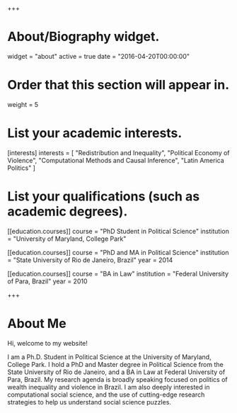 +++
# About/Biography widget.
widget = "about"
active = true
date = "2016-04-20T00:00:00"

# Order that this section will appear in.
weight = 5

# List your academic interests.
[interests]
  interests = [
    "Redistribution and Inequality",
    "Political Economy of Violence",
    "Computational Methods and Causal Inference",
    "Latin America Politics"
  ]

# List your qualifications (such as academic degrees).
[[education.courses]]
  course = "PhD Student in Political Science"
  institution = "University of Maryland, College Park"
  

[[education.courses]]
  course = "PhD and MA in Political Science"
  institution = "State University of Rio de Janeiro, Brazil"
   year = 2014

[[education.courses]]
  course = "BA in Law"
  institution = "Federal University of Para, Brazil"
  year = 2010
 
+++

# About Me


Hi, welcome to my website!

I am a Ph.D. Student in Political Science at the University of Maryland, College Park. I hold a PhD and Master degree in Political Science from the State University of Rio de Janeiro, and a BA in Law at Federal University of Para, Brazil. My research agenda is broadly speaking focused on politics of wealth inequality and violence in Brazil. I am also deeply interested in computational social science, and the use of cutting-edge research strategies to help us understand social science puzzles. 